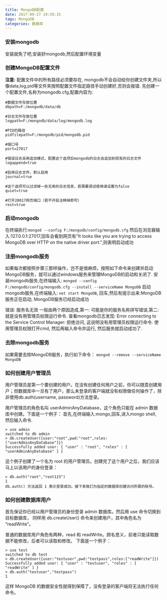 ```yaml
---
title: MongoDB配置
date: 2017-09-27 19:59:15
tags: MongoDB
categories: 数据库
---
```

### 安装mongodb
安装就免了吧,安装好mongodb,然后配置环境变量

### 创建MongoDB配置文件
**注意:** 配置文件中的所有路径必须要存在, mongodb不会自动给你创建文件夹,所以像data,log,pid等文件夹按照配置文件指定路径手动创建好,否则会报错.
先创建一个配置文件,名称为mongodb.cfg,配置内容为:
```
#数据文件存放位置
dbpath=F:/mongodb/data/db

#日志文件存放位置
logpath=F:/mongodb/data/log/mongodb.log

#PID的路径
pidfilepath=F:/mongodb/pid/mongodb.pid

#端口号
port=27017

#错误日志采用追加模式，配置这个选项后mongodb的日志会追加到现有的日志文件
logappend=true

#启用日志文件，默认启用
journal=true

#这个选项可以过滤掉一些无用的日志信息，若需要调试使用请设置为false
quiet=true

#打开28017网页端口（若不开启注释掉即可）
rest=true
```

### 启动mongodb
在终端执行:`mongod --config F:/mongodb/config/mongodb.cfg`
然后在浏览器输入:127.0.0.1:27017,回车会看到网页有"It looks like you are trying to access MongoDB over HTTP on the native driver port.",则表明启动成功

### 注册mongodb服务
如果每次都按照步骤三那样操作，岂不是很麻烦，按照如下命令来创建并启动MongoDB服务，就可以通过windows服务来管理MongoDB的启动和关闭了.
安装mongodb服务,在终端输入: `mongod --config F:/mongodb/config/mongodb.cfg --install --serviceName MongoDB`
启动mongodb服务,在终端输入: `net start MongoDB`, 回车,然后有提示出来:MongoDB服务正在启动, MongoDB服务已经启动成功

错误: 服务名无效
一般由两个原因造成,第一: 可能是你的服务名称拼写错误,第二: 就是没有用管理员权限运行命令.
查看mongodb日志发现: Error connecting to the Service Control Manager: 拒绝访问, 这说明没有用管理员权限运行命令.
使用管理员权限打开cmd, 然后再输入命令并运行, 然后服务就启动成功了.

### 去除mongodb服务
如果需要去除MongoDB服务，执行如下命令：
`mongod --remove --serviceName MongoDB`

### 如何创建用户管理员
用户管理员是第一个要创建的用户。在没有创建任何用户之前，你可以随意创建用户；但数据库中一旦有了用户，那么未登录的客户端就没有权限做任何操作了，除非使用db.auth(username, password)方法登录。

用户管理员的角色名叫 userAdminAnyDatabase，这个角色只能在 admin 数据库中创建。下面是一个例子：
首先,在终端输入:mongo,回车,进入mongo shell, 然后输入命令.
```
> use admin
switched to db admin
> db.createUser({user:"root",pwd:"root",roles:["userAdminAnyDatabase"]})
Successfully added user: { "user" : "root", "roles" : [ "userAdminAnyDatabase" ] }
```

这个例子创建了一个名为 root 的用户管理员。创建完了这个用户之后，我们应该马上以该用户的身份登录：
```
> db.auth("root","root123")
1
db.auth() 方法返回 1 表示登录成功。接下来我们为指定的数据库创建访问所需的账号。
```

### 如何创建数据库用户
首先保证你已经以用户管理员的身份登录 admin 数据库。然后用 use 命令切换到目标数据库，
同样用 db.createUser() 命令来创建用户，其中角色名为 “readWrite”。

普通的数据库用户角色有两种，read 和 readWrite。顾名思义，前者只能读取数据不能修改，后者可以读取和修改。
下面是一个例子：
```
> use test
switched to db test
> db.createUser({user:"testuser",pwd:"testpass",roles:["readWrite"]})
Successfully added user: { "user" : "testuser", "roles" : [ "readWrite" ] }
> db.auth("testuser","testpass")
1
```

这样 MongoDB 的数据安全性就得到保障了，没有登录的客户端将无法执行任何命令。
